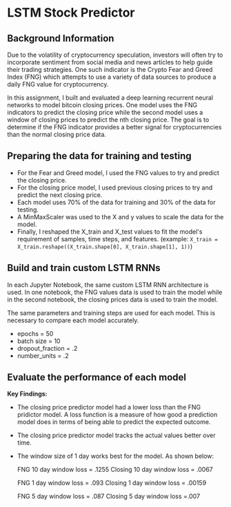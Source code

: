 # LSTM Stock Predictor

## Background Information 

Due to the volatility of cryptocurrency speculation, investors will often try to incorporate sentiment from social media and news articles to help guide their trading strategies. One such indicator is the Crypto Fear and Greed Index (FNG) which attempts to use a variety of data sources to produce a daily FNG value for cryptocurrency. 

In this assignment, I built and evaluated a deep learning recurrent neural networks to model bitcoin closing prices. One model uses the FNG indicators to predict the closing price while the second model uses a window of closing prices to predict the nth closing price. The goal is to determine if the FNG indicator provides a better signal for cryptocurrencies than the normal closing price data.

## Preparing the data for training and testing

* For the Fear and Greed model, I used the FNG values to try and predict the closing price. 
* For the closing price model, I used previous closing prices to try and predict the next closing price. 
* Each model uses 70% of the data for training and 30% of the data for testing.
* A MinMaxScaler was used to the X and y values to scale the data for the model.
* Finally, I reshaped the X_train and X_test values to fit the model's requirement of samples, time steps, and features. (example: `X_train = X_train.reshape((X_train.shape[0], X_train.shape[1], 1))`)

## Build and train custom LSTM RNNs

In each Jupyter Notebook, the same custom LSTM RNN architecture is used. In one notebook, the FNG values data is used to train the model while in the second notebook, the closing prices data is used to train the model.

The same parameters and training steps are used for each model. This is necessary to compare each model accurately.
 * epochs = 50
 * batch size = 10
 * dropout_fraction = .2
 * number_units = .2

## Evaluate the performance of each model

**Key Findings:**

* The closing price predictor model had a lower loss than the FNG pridictor model. A loss function is a measure of how good a prediction model does in terms of being able to predict the expected outcome.
* The closing price predictor model tracks the actual values better over time.
* The window size of 1 day works best for the model. As shown below:

    FNG 10 day window loss = .1255 Closing 10 day window loss = .0067

    FNG 1 day window loss = .093 Closing 1 day window loss = .00159

    FNG 5 day window loss = .087 Closing 5 day window loss =.007

